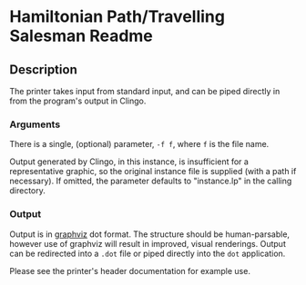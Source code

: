 # Hamiltonian Path/Travelling Salesman Readme

## Description
The printer takes input from standard input, and can be piped directly in from the program's output in Clingo.

### Arguments
There is a single, (optional) parameter, `-f f`, where `f` is the file name.

Output generated by Clingo, in this instance, is insufficient for a representative graphic, so the original instance file is supplied (with a path if necessary). If omitted, the parameter defaults to "instance.lp" in the calling directory.

### Output
Output is in [graphviz](https://graphviz.org/) dot format. The structure should be human-parsable, however use of graphviz will result in improved, visual renderings. Output can be redirected into a `.dot` file or piped directly into the `dot` application.

Please see the printer's header documentation for example use.
